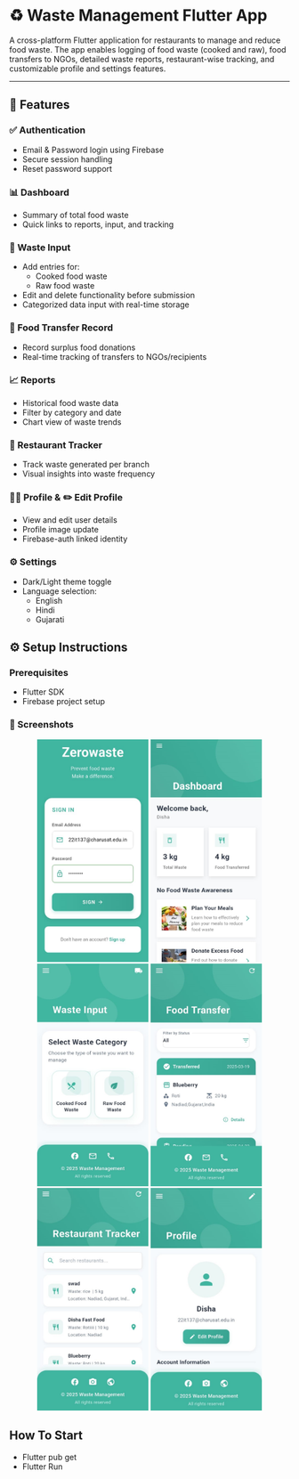 # ♻️ Waste Management Flutter App

A cross-platform Flutter application for restaurants to manage and reduce food waste. The app enables logging of food waste (cooked and raw), food transfers to NGOs, detailed waste reports, restaurant-wise tracking, and customizable profile and settings features.

---

## 📱 Features

### ✅ Authentication
- Email & Password login using Firebase
- Secure session handling
- Reset password support

### 📊 Dashboard
- Summary of total food waste
- Quick links to reports, input, and tracking

### 📝 Waste Input
- Add entries for:
  - Cooked food waste
  - Raw food waste
- Edit and delete functionality before submission
- Categorized data input with real-time storage

### 🔁 Food Transfer Record
- Record surplus food donations
- Real-time tracking of transfers to NGOs/recipients

### 📈 Reports
- Historical food waste data
- Filter by category and date
- Chart view of waste trends

### 🧭 Restaurant Tracker
- Track waste generated per branch
- Visual insights into waste frequency

### 🙍‍♂️ Profile & ✏️ Edit Profile
- View and edit user details
- Profile image update
- Firebase-auth linked identity

### ⚙️ Settings
- Dark/Light theme toggle
- Language selection:
  - English
  - Hindi
  - Gujarati

## ⚙️ Setup Instructions

### Prerequisites
- Flutter SDK
- Firebase project setup

### 📸 Screenshots
<p align="center">
  <img src="assets/screenshots/Signin.jpeg" alt="SignIn" width="200" height="400" />
  <img src="assets/screenshots/Dashboard.jpeg" alt="Dashboard" width="200" height="400" />
  <img src="assets/screenshots/waste_input.jpeg" alt="Waste Input" width="200" height="400" />
  <img src="assets/screenshots/Food_Transfer.jpeg" alt="Food Transfer Record" width="200" height="400" />
  <img src="assets/screenshots/RestaurantTracker.jpeg" alt="Restaurant Tracker" width="200" height="400" />
  <img src="assets/screenshots/Profile.jpeg" alt="Profile" width="200" height="400" />
</p>


## How To Start
- Flutter pub get
- Flutter Run



